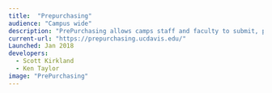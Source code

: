 ```yaml
---
title:  "Prepurchasing"
audience: "Campus wide"
description: "PrePurchasing allows camps staff and faculty to submit, process, track and repot on any type of order request, including KFS, MyTravel, DPO/DRO/PR, and other campus services. Vert popular program that has processed hundreds of millions of dollars in orders to date."
current-url: "https://prepurchasing.ucdavis.edu/"
Launched: Jan 2018
developers:
  - Scott Kirkland
  - Ken Taylor
image: "PrePurchasing"
---
```

